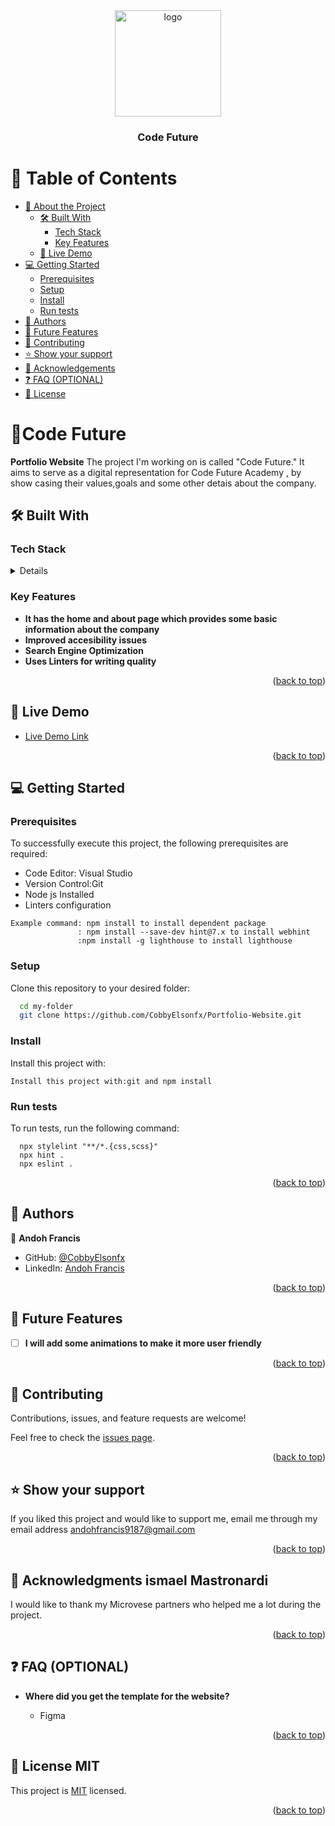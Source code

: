 <div align="center">
  <img src="./assets/mylogo.png" alt="logo" width="170"  height="auto" />
  <br/>

  <h3><b>Code Future</b></h3>

</div>

# 📗 Table of Contents

- [📖 About the Project](#about-project)
  - [🛠 Built With](#built-with)
    - [Tech Stack](#tech-stack)
    - [Key Features](#key-features)
  - [🚀 Live Demo](#live-demo)
- [💻 Getting Started](#getting-started)
  - [Prerequisites](#prerequisites)
  - [Setup](#setup)
  - [Install](#install)
  - [Run tests](#run-tests)
- [👥 Authors](#authors)
- [🔭 Future Features](#future-features)
- [🤝 Contributing](#contributing)
- [⭐️ Show your support](#support)
- [🙏 Acknowledgements](#acknowledgements)
- [❓ FAQ (OPTIONAL)](#faq)
- [📝 License](#license)


# 📖Code Future <a name="about-project"></a>

**Portfolio Website** The project I'm working on is called "Code Future." It aims to serve as a digital representation for Code Future Academy , by show casing their values,goals and some other detais about the company.

## 🛠 Built With <a name="built-with"></a>

### Tech Stack <a name="tech-stack"></a>

<details>
  <ul>
    <li><a href="https://developer.mozilla.org/en-US/docs/Web/HTML">HTML</a></li>
  </ul>
  <ul>
    <li><a href="https://developer.mozilla.org/en-US/docs/Web/CSS">CSS</a></li>
  </ul>
  <ul>
    <li><a href="https://developer.mozilla.org/en-US/docs/Web/javascript">Javascript</a></li>
  </ul>
</details>

### Key Features <a name="key-features"></a>

- **It  has the home  and about page which provides some basic information about the company**
- **Improved accesibility issues**
- **Search Engine Optimization**
- **Uses Linters for writing quality**

<p align="right">(<a href="#readme-top">back to top</a>)</p>

## 🚀 Live Demo <a name="live-demo"></a>


- [Live Demo Link](https://cobbyelsonfx.github.io/Code-Future)

> 




<p align="right">(<a href="#readme-top">back to top</a>)</p>

## 💻 Getting Started <a name="getting-started"></a>


> 

###  Prerequisites


To successfully execute this project, the following prerequisites are required:
<ul>
<li>Code Editor: Visual Studio</li>
<li>Version Control:Git</li>
<li>Node js Installed</li>
<li>Linters configuration</li>
</ul> 

```
Example command: npm install to install dependent package
               : npm install --save-dev hint@7.x to install webhint
               :npm install -g lighthouse to install lighthouse

```

### Setup

Clone this repository to your desired folder:

```sh
  cd my-folder
  git clone https://github.com/CobbyElsonfx/Portfolio-Website.git
```

### Install

Install this project with:

``` 
Install this project with:git and npm install
```

### Run tests

To run tests, run the following command:

```
  npx stylelint "**/*.{css,scss}"
  npx hint .
  npx eslint .
```

<p align="right">(<a href="#readme-top">back to top</a>)</p>

## 👥 Authors <a name="authors"></a>

👤 **Andoh Francis**

- GitHub: [@CobbyElsonfx](https://github.com/CobbyElsonfx)
- LinkedIn: [Andoh Francis](https://www.linkedin.com/in/andoh-francis-133aa7245/)

<p align="right">(<a href="#readme-top">back to top</a>)</p>

## 🔭 Future Features <a name="future-features"></a>

- [ ] **I will add some animations to make it more user friendly**

<p align="right">(<a href="#readme-top">back to top</a>)</p>

## 🤝 Contributing <a name="contributing"></a>

Contributions, issues, and feature requests are welcome!

Feel free to check the [issues page](../../issues/).

<p align="right">(<a href="#readme-top">back to top</a>)</p>

## ⭐️ Show your support <a name="support"></a>

If you liked this project and would like to support me, email me through my email address andohfrancis9187@gmail.com

<p align="right">(<a href="#readme-top">back to top</a>)</p>

## 🙏 Acknowledgments <a name="acknowledgements">ismael Mastronardi</a>

I would like to thank my Microvese partners who helped me a lot during the project.

<p align="right">(<a href="#readme-top">back to top</a>)</p>

## ❓ FAQ (OPTIONAL) <a name="faq"></a>

- **Where did you get the template for the website?**

  - Figma

<p align="right">(<a href="#readme-top">back to top</a>)</p>

## 📝 License <a name="license">MIT</a>

This project is [MIT](./MIT.md) licensed.

<p align="right">(<a href="#readme-top">back to top</a>)</p>
